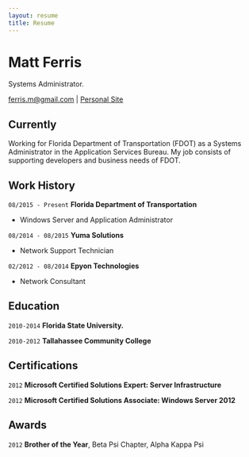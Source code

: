 ```yaml
---
layout: resume
title: Resume
---
```

# Matt Ferris
Systems Administrator.

<div id="webaddress">
<a href="ferris.m@gmail.com">ferris.m@gmail.com</a>
| <a href="http://mattferris.com">Personal Site</a>
</div>


## Currently

Working for Florida Department of Transportation (FDOT) 
as a Systems Administrator in the Application Services Bureau. 
My job consists of supporting developers and business needs of FDOT.

## Work History

`08/2015 - Present`
__Florida Department of Transportation__

- Windows Server and Application Administrator


`08/2014 - 08/2015`
__Yuma Solutions__
- Network Support Technician

`02/2012 - 08/2014`
__Epyon Technologies__
- Network Consultant

## Education

`2010-2014`
__Florida State University.__

`2010-2012`
__Tallahassee Community College__

## Certifications

`2012`
__Microsoft Certified Solutions Expert: Server Infrastructure__

`2012`
__Microsoft Certified Solutions Associate: Windows Server 2012__

## Awards

`2012`
__Brother of the Year__, Beta Psi Chapter, Alpha Kappa Psi


<!-- ### Footer

Last updated: May 2013 -->


